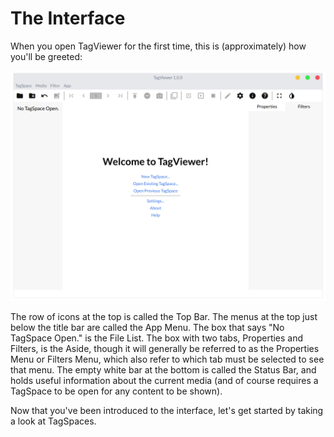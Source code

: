 # The Interface

When you open TagViewer for the first time, this is \(approximately\) how you'll be greeted:

![](../.gitbook/assets/screenshot-20200704130609-2040x1492.png)

The row of icons at the top is called the Top Bar. The menus at the top just below the title bar are called the App Menu. The box that says "No TagSpace Open." is the File List. The box with two tabs, Properties and Filters, is the Aside, though it will generally be referred to as the Properties Menu or Filters Menu, which also refer to which tab must be selected to see that menu. The empty white bar at the bottom is called the Status Bar, and holds useful information about the current media \(and of course requires a TagSpace to be open for any content to be shown\).

Now that you've been introduced to the interface, let's get started by taking a look at TagSpaces.

